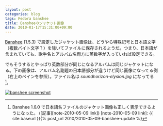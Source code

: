 ```yaml
---
layout: post
categories: blog
tags: Fedora banshee
title: Bansheeのジャケット画像
date: 2010-01-17T15:31:00+09:00
---
```



[Banshee] (1.5.3) で設定したジャケット画像は、どうやら特殊記号と日本語文字（複数バイト文字？）を除いてファイルに保存されるようだ。つまり、日本語が含まれていても、歌手名とアルバム名両方に英数字が入っていれば設定できる。

<!-- more -->

でもそうするとやっぱり英数部分が同じになるアルバムは同じジャケットになる。下の画像は、アルバム名副題の日本語部分が違うけど同じ画像になってる例（右上のペインを参照）。ファイル名は *soundhorizon-elysion.jpg* になってる[^note-2010-05-09]。

[![banshee screenshot]][banshee screenshot link]



[Banshee]: http://banshee-project.org/

[banshee screenshot]: https://lh3.googleusercontent.com/3kOldjFxMaZ0Wvm9Hqsz8WzzB4SE54CK82YcHJA_yweLqLic1My9_x-NH3QESbbJavoNGdw_mF7xNCsvpDK4erEVH6J-rxi9abQFIrHSyOL7VwEpMrtzjsgdRoLtSibCn_baV1jXuw=w600
[banshee screenshot link]: https://photos.google.com/share/AF1QipMVa2Eaa9VOOJT2xmAPbReHf9YZWqPWEzmKYdWCoFGqL6YNFu5tHgC-0AChlmM4dg/photo/AF1QipMG4ugFLXmVSx6WI31QtMzlhz9cWlm7sUOa1mRU?key=cDlYdUk2VlVGTS1MZ0c5QVRkZUN0OVBRT1FnMkdR

[^note-2010-05-09]: Banshee 1.6.0 で日本語名ファイルのジャケット画像も正しく表示できるようになった。 ([記事][note-2010-05-09 link])
[note-2010-05-09 link]: {{ site.baseurl }}{% post_url 2010/2010-05-09-banshee-update %}
